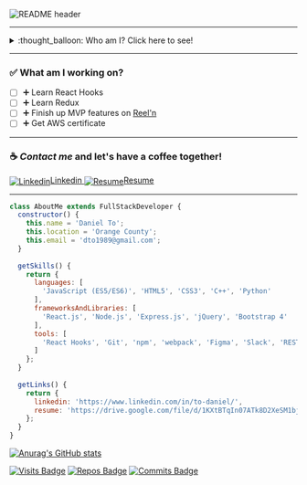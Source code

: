 ![README header](https://user-images.githubusercontent.com/82009814/128755231-cc45721a-63a5-429e-8427-e7c0da1a14de.png)

***
<details>
<summary>:thought_balloon: Who am I? Click here to see!</summary>
Hey there I'm Daniel To and I am a full stack web developer based in Orange County, California.

Creation has always been at my fingertips whether through playing piano pieces, building my own PC, or crafting firepits during camping trips. I enjoy the meticulous work that can reveal insignificant details and bring them to light. After discovering what programming can do, I was hooked with the dazzling new tools that were offered to me and since have been working with these tools to strengthen my creative side.

I am a responsible, organized and self motivated individual who works well in a team environment and also independently. I have several years in the manufacturing industry working with a team to keep the quality of our product the finest it could be.
</details>

***

### :white_check_mark: What am I working on?
- [ ] :heavy_plus_sign: Learn React Hooks
- [ ] :heavy_plus_sign: Learn Redux
- [ ] :heavy_plus_sign: Finish up MVP features on [Reel'n ](https://github.com/theDanielTo/Reeln)
- [ ] :heavy_plus_sign: Get AWS certificate

***

### :coffee: *Contact me* and let's have a coffee together!

<a href="https://www.linkedin.com/in/to-daniel/" target="_blank">
<img align="center" src="https://img.icons8.com/nolan/64/linkedin-circled.png" alt="Linkedin"/>Linkedin
</a>

<a href="https://drive.google.com/file/d/1KXtBTqIn07ATk8D2XeSM1bjKki7Or0GX/view" target="_blank">
<img align="center" src="https://img.icons8.com/nolan/64/open-resume.png" alt="Resume"/>Resume
</a>

***

```JAVASCRIPT
class AboutMe extends FullStackDeveloper {
  constructor() {
    this.name = 'Daniel To';
    this.location = 'Orange County';
    this.email = 'dto1989@gmail.com';
  }
  
  getSkills() {
    return {
      languages: [
        'JavaScript (ES5/ES6)', 'HTML5', 'CSS3', 'C++', 'Python'
      ],
      frameworksAndLibraries: [
        'React.js', 'Node.js', 'Express.js', 'jQuery', 'Bootstrap 4'
      ],
      tools: [
        'React Hooks', 'Git', 'npm', 'webpack', 'Figma', 'Slack', 'RESTful APIs', 'HTTPie', 'PostgreSQL', 'OOP'
      ]
    };
  }
  
  getLinks() {
    return {
      linkedin: 'https://www.linkedin.com/in/to-daniel/',
      resume: 'https://drive.google.com/file/d/1KXtBTqIn07ATk8D2XeSM1bjKki7Or0GX/view'
    };
  }
}
```

[![Anurag's GitHub stats](https://github-readme-stats.vercel.app/api?username=theDanielTo&show_icons=true&theme=tokyonight)](https://github.com/anuraghazra/github-readme-stats)
  
<section>
  
[![Visits Badge](https://badges.pufler.dev/visits/theDanielTo/theDanielTo)](https://badges.pufler.dev)
[![Repos Badge](https://badges.pufler.dev/repos/theDanielTo)](https://badges.pufler.dev)
[![Commits Badge](https://badges.pufler.dev/commits/monthly/theDanielTo)](https://badges.pufler.dev)

</section>
  
